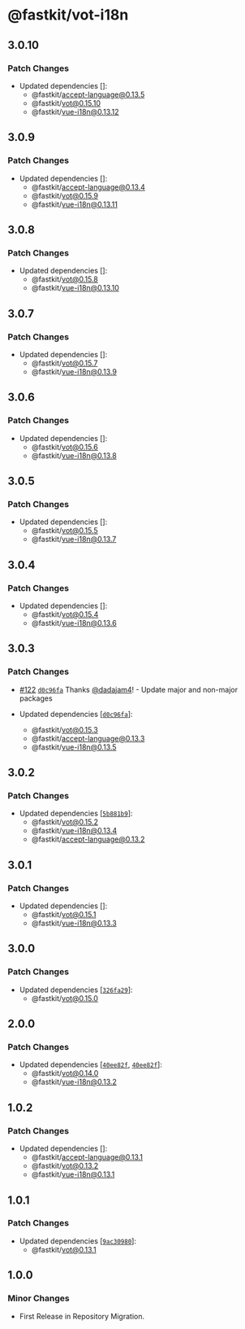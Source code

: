 # @fastkit/vot-i18n

## 3.0.10

### Patch Changes

- Updated dependencies []:
  - @fastkit/accept-language@0.13.5
  - @fastkit/vot@0.15.10
  - @fastkit/vue-i18n@0.13.12

## 3.0.9

### Patch Changes

- Updated dependencies []:
  - @fastkit/accept-language@0.13.4
  - @fastkit/vot@0.15.9
  - @fastkit/vue-i18n@0.13.11

## 3.0.8

### Patch Changes

- Updated dependencies []:
  - @fastkit/vot@0.15.8
  - @fastkit/vue-i18n@0.13.10

## 3.0.7

### Patch Changes

- Updated dependencies []:
  - @fastkit/vot@0.15.7
  - @fastkit/vue-i18n@0.13.9

## 3.0.6

### Patch Changes

- Updated dependencies []:
  - @fastkit/vot@0.15.6
  - @fastkit/vue-i18n@0.13.8

## 3.0.5

### Patch Changes

- Updated dependencies []:
  - @fastkit/vot@0.15.5
  - @fastkit/vue-i18n@0.13.7

## 3.0.4

### Patch Changes

- Updated dependencies []:
  - @fastkit/vot@0.15.4
  - @fastkit/vue-i18n@0.13.6

## 3.0.3

### Patch Changes

- [#122](https://github.com/dadajam4/fastkit/pull/122) [`d0c96fa`](https://github.com/dadajam4/fastkit/commit/d0c96faf96b6c91bcb8bc0b1ca9d22fc8ede303e) Thanks [@dadajam4](https://github.com/dadajam4)! - Update major and non-major packages

- Updated dependencies [[`d0c96fa`](https://github.com/dadajam4/fastkit/commit/d0c96faf96b6c91bcb8bc0b1ca9d22fc8ede303e)]:
  - @fastkit/vot@0.15.3
  - @fastkit/accept-language@0.13.3
  - @fastkit/vue-i18n@0.13.5

## 3.0.2

### Patch Changes

- Updated dependencies [[`5b881b9`](https://github.com/dadajam4/fastkit/commit/5b881b94ce1852c12cc3c8f6954564d5235cba4d)]:
  - @fastkit/vot@0.15.2
  - @fastkit/vue-i18n@0.13.4
  - @fastkit/accept-language@0.13.2

## 3.0.1

### Patch Changes

- Updated dependencies []:
  - @fastkit/vot@0.15.1
  - @fastkit/vue-i18n@0.13.3

## 3.0.0

### Patch Changes

- Updated dependencies [[`326fa29`](https://github.com/dadajam4/fastkit/commit/326fa29bf34fe8501be6c5a4fa190244d1068090)]:
  - @fastkit/vot@0.15.0

## 2.0.0

### Patch Changes

- Updated dependencies [[`40ee82f`](https://github.com/dadajam4/fastkit/commit/40ee82f4501b88e44ad9b67918df2237298493a0), [`40ee82f`](https://github.com/dadajam4/fastkit/commit/40ee82f4501b88e44ad9b67918df2237298493a0)]:
  - @fastkit/vot@0.14.0
  - @fastkit/vue-i18n@0.13.2

## 1.0.2

### Patch Changes

- Updated dependencies []:
  - @fastkit/accept-language@0.13.1
  - @fastkit/vot@0.13.2
  - @fastkit/vue-i18n@0.13.1

## 1.0.1

### Patch Changes

- Updated dependencies [[`9ac30980`](https://github.com/dadajam4/fastkit/commit/9ac30980a5ee468ae151a2c9fa1f0c5736e488d1)]:
  - @fastkit/vot@0.13.1

## 1.0.0

### Minor Changes

- First Release in Repository Migration.
